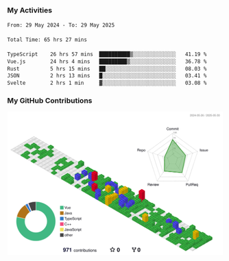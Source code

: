 ### My Activities

<!--START_SECTION:waka-->

```txt
From: 29 May 2024 - To: 29 May 2025

Total Time: 65 hrs 27 mins

TypeScript    26 hrs 57 mins  ██████████▒░░░░░░░░░░░░░░   41.19 %
Vue.js        24 hrs 4 mins   █████████▒░░░░░░░░░░░░░░░   36.78 %
Rust          5 hrs 15 mins   ██░░░░░░░░░░░░░░░░░░░░░░░   08.03 %
JSON          2 hrs 13 mins   █░░░░░░░░░░░░░░░░░░░░░░░░   03.41 %
Svelte        2 hrs 1 min     ▓░░░░░░░░░░░░░░░░░░░░░░░░   03.08 %
```

<!--END_SECTION:waka-->

### My GitHub Contributions

![](./profile-3d-contrib/profile-gitblock.svg)
